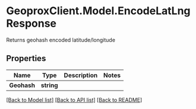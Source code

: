 # GeoproxClient.Model.EncodeLatLngResponse
Returns geohash encoded latitude/longitude

## Properties

Name | Type | Description | Notes
------------ | ------------- | ------------- | -------------
**Geohash** | **string** |  | 

[[Back to Model list]](../README.md#documentation-for-models) [[Back to API list]](../README.md#documentation-for-api-endpoints) [[Back to README]](../README.md)

